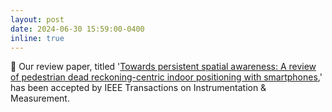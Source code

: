 ```yaml
---
layout: post
date: 2024-06-30 15:59:00-0400
inline: true
---
```


🎉 Our review paper, titled '[Towards persistent spatial awareness: A review of pedestrian dead reckoning-centric indoor positioning with smartphones](https://ieeexplore.ieee.org/abstract/document/10716421),' has been accepted by IEEE Transactions on Instrumentation & Measurement.
